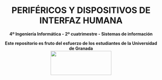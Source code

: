 <center><h1>PERIFÉRICOS Y DISPOSITIVOS DE INTERFAZ HUMANA</h1></center>
<center><b>4º Ingeniería Informática - 2º cuatrimestre - Sistemas de información</b></center>



<p align="center">
   <b>Este repositorio es fruto del esfuerzo de los estudiantes de la Universidad de Granada</b></br>
   <a href="http://deiit.ugr.es/"><img width="200" height="80" src="https://imgur.com/1lXPd4l.png"></a>
</p>
